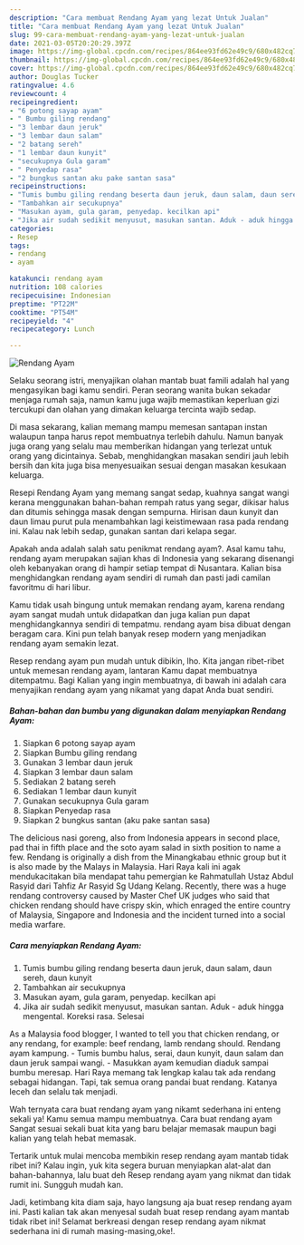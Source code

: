 ```yaml
---
description: "Cara membuat Rendang Ayam yang lezat Untuk Jualan"
title: "Cara membuat Rendang Ayam yang lezat Untuk Jualan"
slug: 99-cara-membuat-rendang-ayam-yang-lezat-untuk-jualan
date: 2021-03-05T20:20:29.397Z
image: https://img-global.cpcdn.com/recipes/864ee93fd62e49c9/680x482cq70/rendang-ayam-foto-resep-utama.jpg
thumbnail: https://img-global.cpcdn.com/recipes/864ee93fd62e49c9/680x482cq70/rendang-ayam-foto-resep-utama.jpg
cover: https://img-global.cpcdn.com/recipes/864ee93fd62e49c9/680x482cq70/rendang-ayam-foto-resep-utama.jpg
author: Douglas Tucker
ratingvalue: 4.6
reviewcount: 4
recipeingredient:
- "6 potong sayap ayam"
- " Bumbu giling rendang"
- "3 lembar daun jeruk"
- "3 lembar daun salam"
- "2 batang sereh"
- "1 lembar daun kunyit"
- "secukupnya Gula garam"
- " Penyedap rasa"
- "2 bungkus santan aku pake santan sasa"
recipeinstructions:
- "Tumis bumbu giling rendang beserta daun jeruk, daun salam, daun sereh, daun kunyit"
- "Tambahkan air secukupnya"
- "Masukan ayam, gula garam, penyedap. kecilkan api"
- "Jika air sudah sedikit menyusut, masukan santan. Aduk - aduk hingga mengental. Koreksi rasa. Selesai"
categories:
- Resep
tags:
- rendang
- ayam

katakunci: rendang ayam 
nutrition: 108 calories
recipecuisine: Indonesian
preptime: "PT22M"
cooktime: "PT54M"
recipeyield: "4"
recipecategory: Lunch

---
```



![Rendang Ayam](https://img-global.cpcdn.com/recipes/864ee93fd62e49c9/680x482cq70/rendang-ayam-foto-resep-utama.jpg)

Selaku seorang istri, menyajikan olahan mantab buat famili adalah hal yang mengasyikan bagi kamu sendiri. Peran seorang  wanita bukan sekadar menjaga rumah saja, namun kamu juga wajib memastikan keperluan gizi tercukupi dan olahan yang dimakan keluarga tercinta wajib sedap.

Di masa  sekarang, kalian memang mampu memesan santapan instan walaupun tanpa harus repot membuatnya terlebih dahulu. Namun banyak juga orang yang selalu mau memberikan hidangan yang terlezat untuk orang yang dicintainya. Sebab, menghidangkan masakan sendiri jauh lebih bersih dan kita juga bisa menyesuaikan sesuai dengan masakan kesukaan keluarga. 

Resepi Rendang Ayam yang memang sangat sedap, kuahnya sangat wangi kerana menggunakan bahan-bahan rempah ratus yang segar, dikisar halus dan ditumis sehingga masak dengan sempurna. Hirisan daun kunyit dan daun limau purut pula menambahkan lagi keistimewaan rasa pada rendang ini. Kalau nak lebih sedap, gunakan santan dari kelapa segar.

Apakah anda adalah salah satu penikmat rendang ayam?. Asal kamu tahu, rendang ayam merupakan sajian khas di Indonesia yang sekarang disenangi oleh kebanyakan orang di hampir setiap tempat di Nusantara. Kalian bisa menghidangkan rendang ayam sendiri di rumah dan pasti jadi camilan favoritmu di hari libur.

Kamu tidak usah bingung untuk memakan rendang ayam, karena rendang ayam sangat mudah untuk didapatkan dan juga kalian pun dapat menghidangkannya sendiri di tempatmu. rendang ayam bisa dibuat dengan beragam cara. Kini pun telah banyak resep modern yang menjadikan rendang ayam semakin lezat.

Resep rendang ayam pun mudah untuk dibikin, lho. Kita jangan ribet-ribet untuk memesan rendang ayam, lantaran Kamu dapat membuatnya ditempatmu. Bagi Kalian yang ingin membuatnya, di bawah ini adalah cara menyajikan rendang ayam yang nikamat yang dapat Anda buat sendiri.

<!--inarticleads1-->

##### Bahan-bahan dan bumbu yang digunakan dalam menyiapkan Rendang Ayam:

1. Siapkan 6 potong sayap ayam
1. Siapkan  Bumbu giling rendang
1. Gunakan 3 lembar daun jeruk
1. Siapkan 3 lembar daun salam
1. Sediakan 2 batang sereh
1. Sediakan 1 lembar daun kunyit
1. Gunakan secukupnya Gula garam
1. Siapkan  Penyedap rasa
1. Siapkan 2 bungkus santan (aku pake santan sasa)


The delicious nasi goreng, also from Indonesia appears in second place, pad thai in fifth place and the soto ayam salad in sixth position to name a few. Rendang is originally a dish from the Minangkabau ethnic group but it is also made by the Malays in Malaysia. Hari Raya kali ini agak mendukacitakan bila mendapat tahu pemergian ke Rahmatullah Ustaz Abdul Rasyid dari Tahfiz Ar Rasyid Sg Udang Kelang. Recently, there was a huge rendang controversy caused by Master Chef UK judges who said that chicken rendang should have crispy skin, which enraged the entire country of Malaysia, Singapore and Indonesia and the incident turned into a social media warfare. 

<!--inarticleads2-->

##### Cara menyiapkan Rendang Ayam:

1. Tumis bumbu giling rendang beserta daun jeruk, daun salam, daun sereh, daun kunyit
1. Tambahkan air secukupnya
1. Masukan ayam, gula garam, penyedap. kecilkan api
1. Jika air sudah sedikit menyusut, masukan santan. Aduk - aduk hingga mengental. Koreksi rasa. Selesai


As a Malaysia food blogger, I wanted to tell you that chicken rendang, or any rendang, for example: beef rendang, lamb rendang should. Rendang ayam kampung. - Tumis bumbu halus, serai, daun kunyit, daun salam dan daun jeruk sampai wangi. - Masukkan ayam kemudian diaduk sampai bumbu meresap. Hari Raya memang tak lengkap kalau tak ada rendang sebagai hidangan. Tapi, tak semua orang pandai buat rendang. Katanya leceh dan selalu tak menjadi. 

Wah ternyata cara buat rendang ayam yang nikamt sederhana ini enteng sekali ya! Kamu semua mampu membuatnya. Cara buat rendang ayam Sangat sesuai sekali buat kita yang baru belajar memasak maupun bagi kalian yang telah hebat memasak.

Tertarik untuk mulai mencoba membikin resep rendang ayam mantab tidak ribet ini? Kalau ingin, yuk kita segera buruan menyiapkan alat-alat dan bahan-bahannya, lalu buat deh Resep rendang ayam yang nikmat dan tidak rumit ini. Sungguh mudah kan. 

Jadi, ketimbang kita diam saja, hayo langsung aja buat resep rendang ayam ini. Pasti kalian tak akan menyesal sudah buat resep rendang ayam mantab tidak ribet ini! Selamat berkreasi dengan resep rendang ayam nikmat sederhana ini di rumah masing-masing,oke!.

